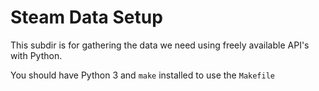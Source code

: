 # Steam Data Setup

This subdir is for gathering the data we need using freely available API's
with Python.

You should have Python 3 and `make` installed to use the `Makefile`
